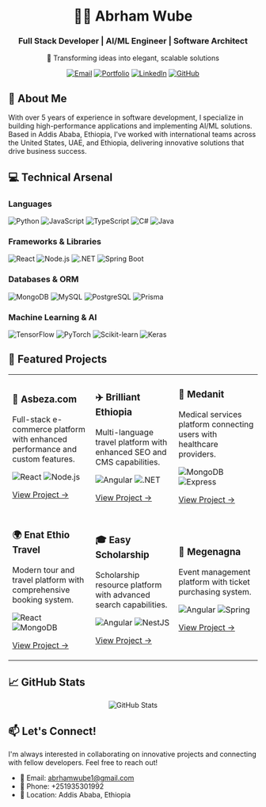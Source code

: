 # <div align="center">👨‍💻 Abrham Wube</div>

<div align="center">
  <h3>Full Stack Developer | AI/ML Engineer | Software Architect</h3>
  <p>🌟 Transforming ideas into elegant, scalable solutions</p>
</div>

<p align="center">
  <a href="mailto:abrhamwube1@gmail.com"><img src="https://img.shields.io/badge/Email-Contact%20Me-red?style=for-the-badge&logo=gmail" alt="Email" /></a>
  <a href="https://abrham-wube-portfolios.vercel.app/"><img src="https://img.shields.io/badge/Portfolio-View%20My%20Work-blue?style=for-the-badge&logo=react" alt="Portfolio" /></a>
  <a href="https://www.linkedin.com/in/abrham-wube-148a12247/"><img src="https://img.shields.io/badge/LinkedIn-Connect-blue?style=for-the-badge&logo=linkedin" alt="LinkedIn" /></a>
  <a href="https://github.com/abrshewube/"><img src="https://img.shields.io/badge/GitHub-Follow-black?style=for-the-badge&logo=github" alt="GitHub" /></a>
</p>

## 🚀 About Me

With over 5 years of experience in software development, I specialize in building high-performance applications and implementing AI/ML solutions. Based in Addis Ababa, Ethiopia, I've worked with international teams across the United States, UAE, and Ethiopia, delivering innovative solutions that drive business success.

## 💻 Technical Arsenal

### Languages
<p align="left">
  <img src="https://img.shields.io/badge/Python-3776AB?style=for-the-badge&logo=python&logoColor=white" alt="Python"/>
  <img src="https://img.shields.io/badge/JavaScript-F7DF1E?style=for-the-badge&logo=javascript&logoColor=black" alt="JavaScript"/>
  <img src="https://img.shields.io/badge/TypeScript-007ACC?style=for-the-badge&logo=typescript&logoColor=white" alt="TypeScript"/>
  <img src="https://img.shields.io/badge/C%23-239120?style=for-the-badge&logo=c-sharp&logoColor=white" alt="C#"/>
  <img src="https://img.shields.io/badge/Java-ED8B00?style=for-the-badge&logo=java&logoColor=white" alt="Java"/>
</p>

### Frameworks & Libraries
<p align="left">
  <img src="https://img.shields.io/badge/React-20232A?style=for-the-badge&logo=react&logoColor=61DAFB" alt="React"/>
  <img src="https://img.shields.io/badge/Node.js-339933?style=for-the-badge&logo=nodedotjs&logoColor=white" alt="Node.js"/>
  <img src="https://img.shields.io/badge/.NET-512BD4?style=for-the-badge&logo=dotnet&logoColor=white" alt=".NET"/>
  <img src="https://img.shields.io/badge/Spring_Boot-F2F4F9?style=for-the-badge&logo=spring-boot" alt="Spring Boot"/>
</p>

### Databases & ORM
<p align="left">
  <img src="https://img.shields.io/badge/MongoDB-4EA94B?style=for-the-badge&logo=mongodb&logoColor=white" alt="MongoDB"/>
  <img src="https://img.shields.io/badge/MySQL-005C84?style=for-the-badge&logo=mysql&logoColor=white" alt="MySQL"/>
  <img src="https://img.shields.io/badge/PostgreSQL-316192?style=for-the-badge&logo=postgresql&logoColor=white" alt="PostgreSQL"/>
  <img src="https://img.shields.io/badge/Prisma-3982CE?style=for-the-badge&logo=Prisma&logoColor=white" alt="Prisma"/>
</p>

### Machine Learning & AI
<p align="left">
  <img src="https://img.shields.io/badge/TensorFlow-FF6F00?style=for-the-badge&logo=tensorflow&logoColor=white" alt="TensorFlow"/>
  <img src="https://img.shields.io/badge/PyTorch-EE4C2C?style=for-the-badge&logo=pytorch&logoColor=white" alt="PyTorch"/>
  <img src="https://img.shields.io/badge/scikit_learn-F7931E?style=for-the-badge&logo=scikit-learn&logoColor=white" alt="Scikit-learn"/>
  <img src="https://img.shields.io/badge/Keras-D00000?style=for-the-badge&logo=keras&logoColor=white" alt="Keras"/>
</p>

## 💼 Featured Projects

<div align="center">

<table>
<tr>
<td width="33%">
<h3>🛒 Asbeza.com</h3>
<p>Full-stack e-commerce platform with enhanced performance and custom features.</p>
<p>
  <img src="https://img.shields.io/badge/React-61DAFB?style=flat-square&logo=react&logoColor=black" alt="React"/>
  <img src="https://img.shields.io/badge/Node.js-339933?style=flat-square&logo=node.js&logoColor=white" alt="Node.js"/>
</p>
<p><a href="https://asbeza.net/">View Project →</a></p>
</td>
<td width="33%">
<h3>✈️ Brilliant Ethiopia</h3>
<p>Multi-language travel platform with enhanced SEO and CMS capabilities.</p>
<p>
  <img src="https://img.shields.io/badge/Angular-DD0031?style=flat-square&logo=angular&logoColor=white" alt="Angular"/>
  <img src="https://img.shields.io/badge/.NET-512BD4?style=flat-square&logo=dotnet&logoColor=white" alt=".NET"/>
</p>
<p><a href="https://www.brilliant-ethiopia.com/">View Project →</a></p>
</td>
<td width="33%">
<h3>💊 Medanit</h3>
<p>Medical services platform connecting users with healthcare providers.</p>
<p>
  <img src="https://img.shields.io/badge/MongoDB-47A248?style=flat-square&logo=mongodb&logoColor=white" alt="MongoDB"/>
  <img src="https://img.shields.io/badge/Express-000000?style=flat-square&logo=express&logoColor=white" alt="Express"/>
</p>
<p><a href="https://www.medanit.com/">View Project →</a></p>
</td>
</tr>
<tr>
<td width="33%">
<h3>🌍 Enat Ethio Travel</h3>
<p>Modern tour and travel platform with comprehensive booking system.</p>
<p>
  <img src="https://img.shields.io/badge/React-61DAFB?style=flat-square&logo=react&logoColor=black" alt="React"/>
  <img src="https://img.shields.io/badge/MongoDB-47A248?style=flat-square&logo=mongodb&logoColor=white" alt="MongoDB"/>
</p>
<p><a href="https://www.enatethiotravel.com/">View Project →</a></p>
</td>
<td width="33%">
<h3>🎓 Easy Scholarship</h3>
<p>Scholarship resource platform with advanced search capabilities.</p>
<p>
  <img src="https://img.shields.io/badge/Angular-DD0031?style=flat-square&logo=angular&logoColor=white" alt="Angular"/>
  <img src="https://img.shields.io/badge/NestJS-E0234E?style=flat-square&logo=nestjs&logoColor=white" alt="NestJS"/>
</p>
<p><a href="https://www.easy-scholarship.com/">View Project →</a></p>
</td>
<td width="33%">
<h3>🎫 Megenagna</h3>
<p>Event management platform with ticket purchasing system.</p>
<p>
  <img src="https://img.shields.io/badge/Angular-DD0031?style=flat-square&logo=angular&logoColor=white" alt="Angular"/>
  <img src="https://img.shields.io/badge/Spring-6DB33F?style=flat-square&logo=spring&logoColor=white" alt="Spring"/>
</p>
<p><a href="https://megenagna.com/">View Project →</a></p>
</td>
</tr>
</table>

</div>

## 📈 GitHub Stats

<p align="center">
  <img src="https://github-readme-stats.vercel.app/api?username=abrshewube&show_icons=true&theme=radical" alt="GitHub Stats"/>
</p>

## 📫 Let's Connect!

I'm always interested in collaborating on innovative projects and connecting with fellow developers. Feel free to reach out!

- 📧 Email: abrhamwube1@gmail.com
- 📱 Phone: +251935301992
- 📍 Location: Addis Ababa, Ethiopia

